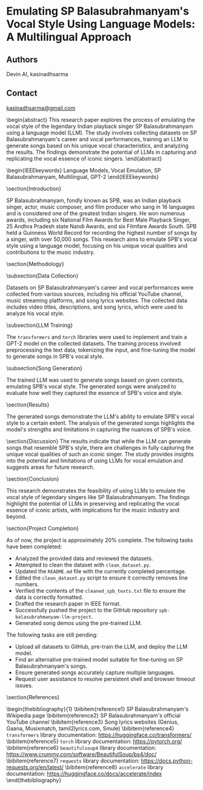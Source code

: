 # Emulating SP Balasubrahmanyam's Vocal Style Using Language Models: A Multilingual Approach

## Authors
Devin AI, kasinadhsarma

## Contact
kasinadhsarma@gmail.com

\begin{abstract}
This research paper explores the process of emulating the vocal style of the legendary Indian playback singer SP Balasubrahmanyam using a language model (LLM). The study involves collecting datasets on SP Balasubrahmanyam's career and vocal performances, training an LLM to generate songs based on his unique vocal characteristics, and analyzing the results. The findings demonstrate the potential of LLMs in capturing and replicating the vocal essence of iconic singers.
\end{abstract}

\begin{IEEEkeywords}
Language Models, Vocal Emulation, SP Balasubrahmanyam, Multilingual, GPT-2
\end{IEEEkeywords}

\section{Introduction}

SP Balasubrahmanyam, fondly known as SPB, was an Indian playback singer, actor, music composer, and film producer who sang in 16 languages and is considered one of the greatest Indian singers. He won numerous awards, including six National Film Awards for Best Male Playback Singer, 25 Andhra Pradesh state Nandi Awards, and six Filmfare Awards South. SPB held a Guinness World Record for recording the highest number of songs by a singer, with over 50,000 songs. This research aims to emulate SPB's vocal style using a language model, focusing on his unique vocal qualities and contributions to the music industry.

\section{Methodology}

\subsection{Data Collection}

Datasets on SP Balasubrahmanyam's career and vocal performances were collected from various sources, including his official YouTube channel, music streaming platforms, and song lyrics websites. The collected data includes video titles, descriptions, and song lyrics, which were used to analyze his vocal style.

\subsection{LLM Training}

The `transformers` and `torch` libraries were used to implement and train a GPT-2 model on the collected datasets. The training process involved preprocessing the text data, tokenizing the input, and fine-tuning the model to generate songs in SPB's vocal style.

\subsection{Song Generation}

The trained LLM was used to generate songs based on given contexts, emulating SPB's vocal style. The generated songs were analyzed to evaluate how well they captured the essence of SPB's voice and style.

\section{Results}

The generated songs demonstrate the LLM's ability to emulate SPB's vocal style to a certain extent. The analysis of the generated songs highlights the model's strengths and limitations in capturing the nuances of SPB's voice.

\section{Discussion}
The results indicate that while the LLM can generate songs that resemble SPB's style, there are challenges in fully capturing the unique vocal qualities of such an iconic singer. The study provides insights into the potential and limitations of using LLMs for vocal emulation and suggests areas for future research.

\section{Conclusion}

This research demonstrates the feasibility of using LLMs to emulate the vocal style of legendary singers like SP Balasubrahmanyam. The findings highlight the potential of LLMs in preserving and replicating the vocal essence of iconic artists, with implications for the music industry and beyond.

\section{Project Completion}

As of now, the project is approximately 20% complete. The following tasks have been completed:
- Analyzed the provided data and reviewed the datasets.
- Attempted to clean the dataset with `clean_dataset.py`.
- Updated the `README.md` file with the currently completed percentage.
- Edited the `clean_dataset.py` script to ensure it correctly removes line numbers.
- Verified the contents of the `cleaned_spb_texts.txt` file to ensure the data is correctly formatted.
- Drafted the research paper in IEEE format.
- Successfully pushed the project to the GitHub repository `spb-balasubrahmanyam-llm-project`.
- Generated song demos using the pre-trained LLM.

The following tasks are still pending:
- Upload all datasets to GitHub, pre-train the LLM, and deploy the LLM model.
- Find an alternative pre-trained model suitable for fine-tuning on SP Balasubrahmanyam's songs.
- Ensure generated songs accurately capture multiple languages.
- Request user assistance to resolve persistent shell and browser timeout issues.

\section{References}

\begin{thebibliography}{1}
\bibitem{reference1} SP Balasubrahmanyam's Wikipedia page
\bibitem{reference2} SP Balasubrahmanyam's official YouTube channel
\bibitem{reference3} Song lyrics websites (Genius, Gaana, Musixmatch, tamil2lyrics.com, Smule)
\bibitem{reference4} `transformers` library documentation: https://huggingface.co/transformers/
\bibitem{reference5} `torch` library documentation: https://pytorch.org/
\bibitem{reference6} `beautifulsoup4` library documentation: https://www.crummy.com/software/BeautifulSoup/bs4/doc/
\bibitem{reference7} `requests` library documentation: https://docs.python-requests.org/en/latest/
\bibitem{reference8} `accelerate` library documentation: https://huggingface.co/docs/accelerate/index
\end{thebibliography}
